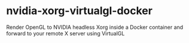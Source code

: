# nvidia-xorg-virtualgl-docker
Render OpenGL to NVIDIA headless Xorg inside a Docker container and forward to your remote X server using VirtualGL
